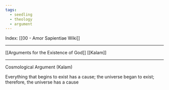 ```yaml
---
tags:
  - seedling
  - theology
  - argument
---
```

Index: [[00 - Amor Sapientiae Wiki]]

---

[[Arguments for the Existence of God]]
[[Kalam]]

---

Cosmological Argument (Kalam)

Everything that begins to exist has a cause; the universe began to exist; therefore, the universe has a cause